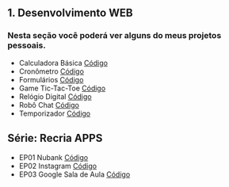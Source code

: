 ## 1. Desenvolvimento WEB
### Nesta seção você poderá ver alguns do meus projetos pessoais. 
- Calculadora Básica [Código](https://codesandbox.io/s/calculadora-basica-7s9z0)
- Cronômetro [Código](https://github.com/DaniloDCS/WEB/tree/master/cronometro)
- Formulários [Código](https://github.com/DaniloDCS/WEB/tree/master/formulario)
- Game Tic-Tac-Toe [Código](https://github.com/DaniloDCS/WEB/tree/master/jogo_da_velha)
- Relógio Digital [Código](https://github.com/DaniloDCS/WEB/tree/master/reologio_digital)
- Robô Chat [Código](https://github.com/DaniloDCS/WEB/tree/master/chat)
- Temporizador [Código](https://github.com/DaniloDCS/WEB/tree/master/temporizador)

## Série: Recria APPS
- EP01 Nubank [Código](https://github.com/DaniloDCS/WEB/tree/master/recriaApp-EP1-nubank)
- EP02 Instagram [Código](https://github.com/DaniloDCS/WEB/tree/master/instagrma)
- EP03 Google Sala de Aula [Código](https://github.com/DaniloDCS/WEB/tree/master/classroom)
